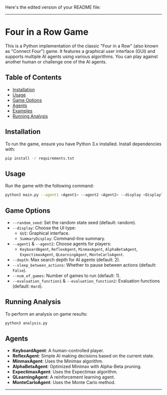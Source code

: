Here's the edited version of your README file:

---

# Four in a Row Game

This is a Python implementation of the classic "Four in a Row" (also known as "Connect Four") game. It features a graphical user interface (GUI) and supports multiple AI agents using various algorithms. You can play against another human or challenge one of the AI agents.

## Table of Contents
- [Installation](#installation)
- [Usage](#usage)
- [Game Options](#game-options)
- [Agents](#agents)
- [Examples](#examples)
- [Running Analysis](#running-analysis)

## Installation

To run the game, ensure you have Python 3.x installed. Install dependencies with:

```bash
pip install -r requirements.txt
```

## Usage

Run the game with the following command:

```bash
python3 main.py --agent1 <Agent1> --agent2 <Agent2> --display <DisplayType> [OPTIONS]
```

## Game Options
- `--random_seed`: Set the random state seed (default: random).
- `--display`: Choose the UI type:
  - `GUI`: Graphical interface.
  - `SummaryDisplay`: Command-line summary.
- `--agent1` & `--agent2`: Choose agents for players:
  - `KeyboardAgent`, `ReflexAgent`, `MinmaxAgent`, `AlphaBetaAgent`, `ExpectimaxAgent`, `QLearningAgent`, `MonteCarloAgent`.
- `--depth`: Max search depth for AI agents (default: 2).
- `--sleep_between_actions`: Whether to pause between actions (default: `False`).
- `--num_of_games`: Number of games to run (default: 1).
- `--evaluation_function1` & `--evaluation_function2`: Evaluation functions (default: `Hard`).

## Running Analysis

To perform an analysis on game results:

```bash
python3 analysis.py
```

## Agents

- **KeyboardAgent**: A human-controlled player.
- **ReflexAgent**: Simple AI making decisions based on the current state.
- **MinmaxAgent**: Uses the Minimax algorithm.
- **AlphaBetaAgent**: Optimized Minimax with Alpha-Beta pruning.
- **ExpectimaxAgent**: Uses the Expectimax algorithm.
- **QLearningAgent**: A reinforcement learning agent.
- **MonteCarloAgent**: Uses the Monte Carlo method.

---
